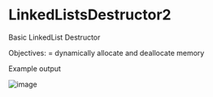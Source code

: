 # LinkedListsDestructor2
Basic LinkedList Destructor

Objectives:
= dynamically allocate and deallocate memory

Example output

![image](https://user-images.githubusercontent.com/97081479/188544776-43d6d001-597f-43e6-8e38-00d98094a2fc.png)
